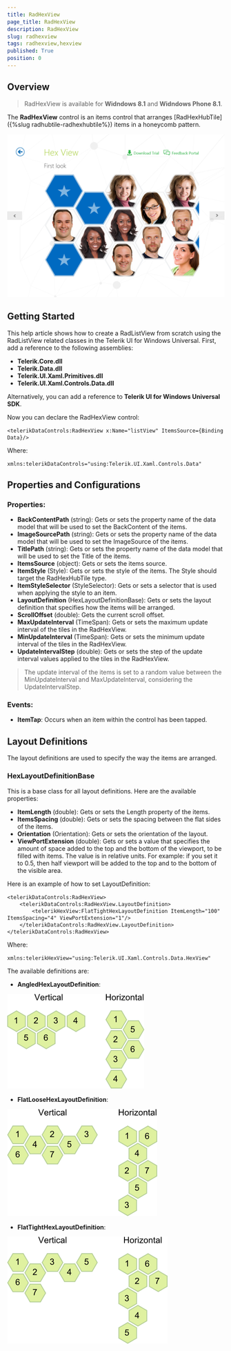 ```yaml
---
title: RadHexView
page_title: RadHexView
description: RadHexView
slug: radhexview
tags: radhexview,hexview
published: True
position: 0
---
```


## Overview

> RadHexView is available for **Widndows 8.1** and **Widndows Phone 8.1**.

The **RadHexView** control is an items control that arranges [RadHexHubTile]({%slug radhubtile-radhexhubtile%}) items in a honeycomb pattern.

![](images/hexview-sample.png)

## Getting Started

This help article shows how to create a RadListView from scratch using the RadListView related classes in the Telerik UI for Windows Universal. First, add a reference to the following assemblies:

* **Telerik.Core.dll**
* **Telerik.Data.dll**
* **Telerik.UI.Xaml.Primitives.dll**
* **Telerik.UI.Xaml.Controls.Data.dll**

Alternatively, you can add a reference to **Telerik UI for Windows Universal SDK**.

Now you can declare the RadHexView control:

	<telerikDataControls:RadHexView x:Name="listView" ItemsSource={Binding Data}/>

Where:

	xmlns:telerikDataControls="using:Telerik.UI.Xaml.Controls.Data"

## Properties and Configurations

### Properties:

* **BackContentPath** (string): Gets or sets the property name of the data model that will be used to set the BackContent of the items. 
* **ImageSourcePath** (string): Gets or sets the property name of the data model that will be used to set the ImageSource of the items.
* **TitlePath** (string): Gets or sets the property name of the data model that will be used to set the Title of the items. 
* **ItemsSource** (object): Gets or sets the items source.
* **ItemStyle** (Style): Gets or sets the style of the items. The Style should target the RadHexHubTile type.
* **ItemStyleSelector** (StyleSelector): Gets or sets a selector that is used when applying the style to an item.
* **LayoutDefinition** (HexLayoutDefinitionBase): Gets or sets the layout definition that specifies how the items will be arranged.
* **ScrollOffset** (double): Gets the current scroll offset.
* **MaxUpdateInterval** (TimeSpan): Gets or sets the maximum update interval of the tiles in the RadHexView.
* **MinUpdateInterval** (TimeSpan): Gets or sets the minimum update interval of the tiles in the RadHexView.
* **UpdateIntervalStep** (double): Gets or sets the step of the update interval values applied to the tiles in the RadHexView.

>The update interval of the items is set to a random value between the MinUpdateInterval and MaxUpdateInterval, considering the UpdateIntervalStep.

### Events:

* **ItemTap**: Occurs when an item within the control has been tapped.

## Layout Definitions

The layout definitions are used to specify the way the items are arranged.

### HexLayoutDefinitionBase

This is a base class for all layout definitions. Here are the available properties:

* **ItemLength** (double): Gets or sets the Length property of the items.
* **ItemsSpacing** (double): Gets or sets the spacing between the flat sides of the items.
* **Orientation** (Orientation): Gets or sets the orientation of the layout.
* **ViewPortExtension** (double): Gets or sets a value that specifies the amount of space added to the top and the bottom of the viewport, to be filled with items. The value is in relative units. For example: if you set it to 0.5, then half viewport will be added to the top and to the bottom of the visible area.

Here is an example of how to set LayoutDefinition:

	<telerikDataControls:RadHexView>
	    <telerikDataControls:RadHexView.LayoutDefinition>
	        <telerikHexView:FlatTightHexLayoutDefinition ItemLength="100" ItemsSpacing="4" ViewPortExtension="1"/>
	    </telerikDataControls:RadHexView.LayoutDefinition>
	</telerikDataControls:RadHexView>

Where:

	xmlns:telerikHexView="using:Telerik.UI.Xaml.Controls.Data.HexView"

The available definitions are:

* **AngledHexLayoutDefinition**:

![](images/angled.png)

* **FlatLooseHexLayoutDefinition**:  

![](images/flat-loose.png)

* **FlatTightHexLayoutDefinition**:

![](images/flat-tight.png)

